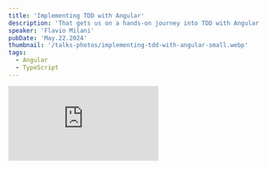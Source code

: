 ```yaml
---
title: 'Implementing TDD with Angular'
description: 'That gets us on a hands-on journey into TDD with Angular! peek into the fundamentals of test-driven development, unit testing with Jest, and conquer end-to-end testing with Cypress. Discover best practices for integration and automation. Thanks for the support: @DeafTech'
speaker: 'Flavio Milani'
pubDate: 'May.22.2024'
thumbnail: '/talks-photos/implementing-tdd-with-angular-small.webp'
tags:
  - Angular
  - TypeScript
---
```


<iframe 
  class="youtube-frame"
  src="https://www.youtube.com/embed/_RCTzxSRrxU?si=xzqjNc8f5goyNbXe"
  title="YouTube video player" 
  frameborder="0"
  allow="accelerometer; autoplay; clipboard-write; encrypted-media; gyroscope; picture-in-picture; web-share"
  referrerpolicy="strict-origin-when-cross-origin"
  allowfullscreen>
</iframe>
